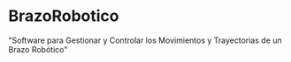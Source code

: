 # BrazoRobotico
"Software para Gestionar y Controlar los Movimientos y Trayectorias de un Brazo Robótico"
